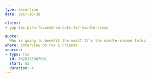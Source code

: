```yaml
---
type: assertion
date: 2017-10-28

claims:
- gop-tax-plan-focused-on-cuts-for-middle-class

quote:
  Who is going to benefit the most? It's the middle-income folks.
where: interview on Fox & Friends
sources:
- type: fox
  id: 5628225007001
  start: 65
  duration: 4
---
```

